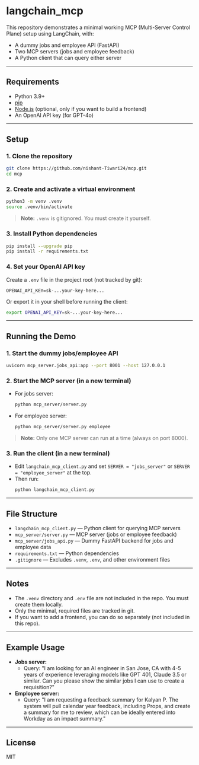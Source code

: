 # langchain_mcp

This repository demonstrates a minimal working MCP (Multi-Server Control Plane) setup using LangChain, with:
- A dummy jobs and employee API (FastAPI)
- Two MCP servers (jobs and employee feedback)
- A Python client that can query either server

---

## Requirements
- Python 3.9+
- [pip](https://pip.pypa.io/en/stable/)
- [Node.js](https://nodejs.org/) (optional, only if you want to build a frontend)
- An OpenAI API key (for GPT-4o)

---

## Setup

### 1. Clone the repository
```sh
git clone https://github.com/nishant-Tiwari24/mcp.git
cd mcp
```

### 2. Create and activate a virtual environment
```sh
python3 -m venv .venv
source .venv/bin/activate
```
> **Note:** `.venv` is gitignored. You must create it yourself.

### 3. Install Python dependencies
```sh
pip install --upgrade pip
pip install -r requirements.txt
```

### 4. Set your OpenAI API key
Create a `.env` file in the project root (not tracked by git):
```
OPENAI_API_KEY=sk-...your-key-here...
```
Or export it in your shell before running the client:
```sh
export OPENAI_API_KEY=sk-...your-key-here...
```

---

## Running the Demo

### 1. Start the dummy jobs/employee API
```sh
uvicorn mcp_server.jobs_api:app --port 8001 --host 127.0.0.1
```

### 2. Start the MCP server (in a new terminal)
- For jobs server:
  ```sh
  python mcp_server/server.py
  ```
- For employee server:
  ```sh
  python mcp_server/server.py employee
  ```
> **Note:** Only one MCP server can run at a time (always on port 8000).

### 3. Run the client (in a new terminal)
- Edit `langchain_mcp_client.py` and set `SERVER = "jobs_server"` or `SERVER = "employee_server"` at the top.
- Then run:
  ```sh
  python langchain_mcp_client.py
  ```

---

## File Structure
- `langchain_mcp_client.py` — Python client for querying MCP servers
- `mcp_server/server.py` — MCP server (jobs or employee feedback)
- `mcp_server/jobs_api.py` — Dummy FastAPI backend for jobs and employee data
- `requirements.txt` — Python dependencies
- `.gitignore` — Excludes `.venv`, `.env`, and other environment files

---

## Notes
- The `.venv` directory and `.env` file are not included in the repo. You must create them locally.
- Only the minimal, required files are tracked in git.
- If you want to add a frontend, you can do so separately (not included in this repo).

---

## Example Usage
- **Jobs server:**
  - Query: "I am looking for an AI engineer in San Jose, CA with 4-5 years of experience leveraging models like GPT 401, Claude 3.5 or similar. Can you please show the similar jobs I can use to create a requisition?"
- **Employee server:**
  - Query: "I am requesting a feedback summary for Kalyan P. The system will pull calendar year feedback, including Props, and create a summary for me to review, which can be ideally entered into Workday as an impact summary."

---

## License
MIT
